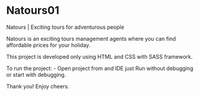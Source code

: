 # Natours01
Natours | Exciting tours for adventurous people

Natours is an exciting tours management agents where you can find affordable prices for your holiday.

This project is developed only using HTML and CSS with SASS framework.

To run the project: - Open project from and IDE just Run without debugging or start with debugging.

Thank you! Enjoy cheers.
